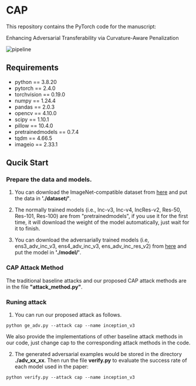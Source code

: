 # CAP
This repository contains the PyTorch code for the manuscript:

Enhancing Adversarial Transferability via Curvature-Aware Penalization


![pipeline](https://github.com/user-attachments/assets/d962b847-19ad-4d7d-b60b-84593817da05)


## Requirements
* python == 3.8.20
* pytorch == 2.4.0
* torchvision == 0.19.0
* numpy == 1.24.4
* pandas == 2.0.3
* opencv == 4.10.0
* scipy == 1.10.1
* pillow == 10.4.0
* pretrainedmodels == 0.7.4
* tqdm == 4.66.5
* imageio == 2.33.1


## Qucik Start
### Prepare the data and models.
1. You can download the ImageNet-compatible dataset from [here](https://github.com/Zhijin-Ge/STM/tree/main/dataset) and put the data in **'./dataset/'**.

2. The normally trained models (i.e., Inc-v3, Inc-v4, IncRes-v2, Res-50, Res-101, Res-100) are from "pretrainedmodels", if you use it for the first time, it will download the weight of the model automatically, just wait for it to finish. 

3. You can download the adversarially trained models (i.e, ens3_adv_inc_v3, ens4_adv_inc_v3, ens_adv_inc_res_v2) from [here](https://drive.google.com/drive/folders/1O_3HIHFeAjycR0z_px7Mb_XqKqyDm7eK?usp=drive_link) and put the model in **'./model/'**.

### CAP Attack Method
The traditional baseline attacks and our proposed CAP attack methods are in the file __"attack_method.py"__.


### Runing attack
1. You can run our proposed attack as follows. 
```
python ge_adv.py --attack cap --name inception_v3
```
We also provide the implementations of other baseline attack methods in our code, just change cap to the corresponding attack methods in the code.

2. The generated adversarial examples would be stored in the directory **./adv_xx_xx**. Then run the file **verify.py** to evaluate the success rate of each model used in the paper:
```
python verify.py --attack cap --name inception_v3
```








